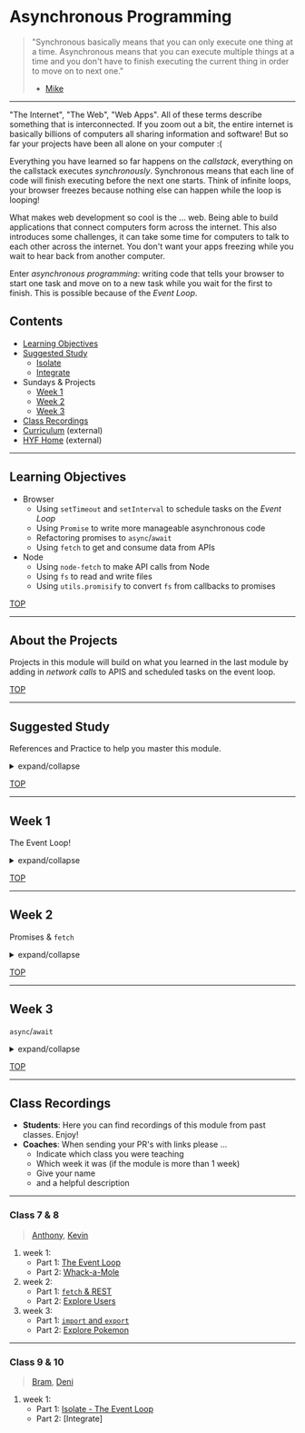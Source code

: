 # Asynchronous Programming

> "Synchronous basically means that you can only execute one thing at a time. Asynchronous means that you can execute multiple things at a time and you don't have to finish executing the current thing in order to move on to next one."
> - [Mike](https://stackoverflow.com/a/33585047)

---

"The Internet", "The Web", "Web Apps".  All of these terms describe something that is interconnected.  If you zoom out a bit, the entire internet is basically billions of computers all sharing information and software!  But so far your projects have been all alone on your computer :(

Everything you have learned so far happens on the _callstack_, everything on the callstack executes _synchronously_. Synchronous means that each line of code will finish executing before the next one starts.  Think of infinite loops, your browser freezes because nothing else can happen while the loop is looping!

What makes web development so cool is the ... web.  Being able to build applications that connect computers form across the internet.  This also introduces some challenges, it can take some time for computers to talk to each other across the internet.  You don't want your apps freezing while you wait to hear back from another computer.

Enter _asynchronous programming_: writing code that tells your browser to start one task and move on to a new task while you wait for the first to finish.  This is possible because of the _Event Loop_.


## Contents

- [Learning Objectives](#learning-objectives)
- [Suggested Study](#suggested-study)
  - [Isolate](./isolate/index.html)
  - [Integrate](./integrate/README.md)
- Sundays & Projects
  - [Week 1](#week-1)
  - [Week 2](#week-2)
  - [Week 3](#week-3)
- [Class Recordings](#class-recordings)
- [Curriculum](https://home.hackyourfuture.be/curriculum) (external)
- [HYF Home](https://home.hackyourfuture.be/) (external)

---

## Learning Objectives

- Browser
  - Using `setTimeout` and `setInterval` to schedule tasks on the _Event Loop_
  - Using `Promise` to write more manageable asynchronous code
  - Refactoring promises to `async`/`await`
  - Using `fetch` to get and consume data from APIs
- Node
  - Using `node-fetch` to make API calls from Node
  - Using `fs` to read and write files
  - Using `utils.promisify` to convert `fs` from callbacks to promises

[TOP](#asynchronous-programming)

---

## About the Projects

Projects in this module will build on what you learned in the last module by adding in _network calls_ to APIS and scheduled tasks on the event loop.

[TOP](#asynchronous-programming)

---

## Suggested Study

References and Practice to help you master this module.

<details>
<summary>expand/collapse</summary>

### Closure & Callstack

- `this` and `() => {}`
  - [tyler mcginnis](https://tylermcginnis.com/arrow-functions/)
  - [dario garcia moya](https://www.codementor.io/@dariogarciamoya/understanding-this-in-javascript-with-arrow-functions-gcpjwfyuc)
  - [youtube search](https://www.youtube.com/results?search_query=arrow+function+binding+this)

### The Event Loop

- [Loupe](http://latentflip.com/loupe/) (+10)
- [In the Loop](https://www.youtube.com/watch?v=cCOL7MC4Pl0) (+10)
- [MDN](https://developer.mozilla.org/en-US/docs/Web/JavaScript/EventLoop)
- [flavicops](https://flaviocopes.com/javascript-event-loop/)
- [javascript.info/settimeout-setinterval](https://javascript.info/settimeout-setinterval)
- [https://javascript.info/event-loop](https://javascript.info/event-loop)
- [Use case for using setTimeout(0)](https://javascript.info/event-loop#use-case-3-doing-something-after-the-event)
- [Beau from FCC](https://www.youtube.com/watch?v=kOcFZV3c75I) (timeouts & intervals)

### Callbacks, Promises, Async

- References
  - [Coding Train](https://www.youtube.com/watch?v=QO4NXhWo_NM&list=PLRqwX-V7Uu6bKLPQvPRNNE65kBL62mVfx)
  - [Dev Ed](https://www.youtube.com/watch?v=_8gHHBlbziw)
  - [Traversy](https://www.youtube.com/watch?v=PoRJizFvM7s)
  - [javascript.info](https://javascript.info/fetch)
  - MDN: [Promises](https://developer.mozilla.org/en-US/docs/Web/JavaScript/Reference/Global_Objects/Promise), [Using Promises](https://developer.mozilla.org/en-US/docs/Web/JavaScript/Guide/Using_promises)
  - HYF ... [AMS](https://github.com/HackYourFuture/JavaScript3/), [CPH](https://github.com/HackYourFuture-CPH/JavaScript/tree/master/javascript3)
- Practice
  - [learn-promises](https://github.com/oliverjam/learn-promises)
  - [promise-practice](https://github.com/oliverjam/promise-practice)
  - JS 30:
    - Whack-a-Mole
    - Slide in on Scroll
    - Countdown Timer
    - JS & CSS Clock
    - Webcam Fun

### APIs

- [What is JSON?](https://www.youtube.com/watch?v=JuFdz8f-cT4)
- APIs 101
  - [How do they work?](https://www.programmableweb.com/api-university/what-are-apis-and-how-do-they-work)
  - [Like a Restaurant](https://www.youtube.com/watch?v=s7wmiS2mSXY)
- **DevTools**, the Network Tab: [chrome/ium](https://developers.google.com/web/tools/chrome-devtools/network/), [firefox](https://developer.mozilla.org/en-US/docs/Tools/Network_Monitor)
- What is RESTful
  - [jsonplaceholder.typicode.com/](https://jsonplaceholder.typicode.com/guide.html)
  - [restfulapi.net](https://restfulapi.net/)
* [restfulapi.net](https://restfulapi.net/)
- [what is CORS?](https://www.codecademy.com/articles/what-is-cors)


### `fetch`

- References
  - [Javascript Promises and Fetch for beginners](https://www.youtube.com/watch?v=IHjzyhjKxtc)
  - [javascript.info/fetch](https://javascript.info/fetch)
  - [Traversy](https://www.youtube.com/watch?v=Oive66jrwBs)
  - [Coding Train](https://www.youtube.com/watch?v=tc8DU14qX6I)
  - [Fetch API Introduction](https://www.youtube.com/watch?v=PoRJizFvM7s)
  - [Learn Fetch API](https://www.youtube.com/watch?v=cuEtnrL9-H0)
  - [Async/Await Javascript and Promises - Fetch API vs Axios](https://www.youtube.com/watch?v=XCLtVQl1if0)
  - [this-to-fetch](https://github.com/hackyourfuturebelgium/this-to-fetch-example)
- Practice
  - [learn-fetch](https://github.com/oliverjam/learn-fetch)
  - [real-world-fetch](https://github.com/oliverjam/real-world-fetch)
  - [github-api-crash-course tutorial](https://www.youtube.com/watch?v=5QlE6o-iYcE).  (hint: avoid pushing your GitHub auth token!)
  - [Fetching REST](https://github.com/HackYourFutureBelgium/fetching-rest)
  - JS 30: Type Ahead


### Node.js

- `node-fetch`
- `fs`
- `utils.promisify`
- [Mosh: Node.js in 1 Hour](https://www.youtube.com/watch?v=TlB_eWDSMt4)
- [Friendly Node.js `fs` guide](https://areknawo.com/node-js-file-system-api-beginner-friendly-guide/)
- [Node.js examples to study](https://github.com/tertiarycourses/NodeJSTraining)
- [learnyounode](https://github.com/workshopper/learnyounode) through `MAKE IT MODULAR`

### Other

take your frontend skills above and beyond:

- [client-side-routing](https://github.com/oliverjam/learn-client-side-routing)
- [learn-component-architecture](https://github.com/oliverjam/learn-component-architecture)

</details>

[TOP](#asynchronous-programming)

---

## Week 1

The Event Loop!

<details>
<summary>expand/collapse</summary>

### Prep Work

> before class

- The Event Loop
  - [Loupe](http://latentflip.com/loupe/) (+10)
  - [In the Loop](https://www.youtube.com/watch?v=cCOL7MC4Pl0) (+10)
  - `setTimeout` and `setInterval`: [js.info](https://javascript.info/settimeout-setinterval), [Beau](https://www.youtube.com/watch?v=kOcFZV3c75I)
- [Isolate](./isolate/index.html)
  - 0. Callstack
  - 0. Closure

### Lesson Plan

> during class

#### Before Break

- [Isolate](./isolate/index.html)
  - 1. Event Loop

#### After break

- Integrate
  1. Event Loop

### Project

> after class

Reverse-Engineer [pomofocus.io](https://pomofocus.io/) (minus the Report, Settings and Login buttons).  Here is a [boilerplate repository](https://github.com/HackYourFutureBelgium/starter-basic-import-export) to get you started.

#### Checklist

```md
- [ ] [repo](https://github.com/_/_) (with a complete README)
- [ ] [live demo](https://_.github.io/_)
- Project Planning
  - [ ] [Backlog](https://github.com/_/_/tree/master/project-planning/backlog.md)
  - [ ] [Development Strategy](https://github.com/_/_/tree/master/project-planning/development-strategy.md)
  - [ ] [Project board](https://github.com/_/_/projects/_)
- Implementation
  - [ ] ES Modules (`import`/`export`)
  - [ ] at least one `class`
  - [ ] at least one `setTimeout` and one `setInterval`
  - [ ] Logs of each user interaction
```

</details>

[TOP](#asynchronous-programming)

---

## Week 2

Promises & `fetch`

<details>
<summary>expand/collapse</summary>


### Prep Work

> before class

- promises
- [Isolate](./isolate/index.html)
  - 2. Promises
- [APIs](#apis)

### Lesson Plan

> during class

#### Before Break

- [Isolate](./isolate/index.html)
  - 3. `fetch` promises

#### After Break

- Integrate
  - 2. `fetch`

### Project

> after class

_individual project_

You've made it this far, time to show off a bit!  Build yourself a sick portfolio to showcase all of your work so far.  Using the GitHub API gather stats, links and collaborators to showcase your best work.

Challenges, Try to implement these concepts:

- [learn-component-architecture](https://github.com/oliverjam/learn-component-architecture)
- [client-side-routing](https://github.com/oliverjam/learn-client-side-routing)

</details>

[TOP](#asynchronous-programming)

---

## Week 3

`async`/`await`

<details>
<summary>expand/collapse</summary>

### Prep Work

> before class

- [isolate](./isolate/index.html)
  - 5. `async`/`await`

### Lesson Plan

> during class

#### Before Break

- [isolate](./isolate/index.html)
  - 6. `fetch` with `async`/`await`

#### After Break


### Project

> after class

[restful-pjs](https://github.com/HackYourFutureBelgium/restful-pjs). to study - [this-to-fetch](https://github.com/hackyourfuturebelgium/this-to-fetch-example)


### Deployment

Because this project has a backend it's not possible to deploy it with GitHub Pages. Choose one person in your group to be responsible for _dev-ops_ and _deployment_. We have provided a GitHub action to deploy to heroku, someone in your group needs to make sure it's working correctly:

* [FCC Article](https://www.freecodecamp.org/news/how-to-deploy-a-nodejs-app-to-heroku-from-github-without-installing-heroku-on-your-machine-433bec770efe/)
* [Heroku CI](https://www.heroku.com/continuous-integration)

</details>

[TOP](#asynchronous-programming)

---

## Class Recordings

- **Students**: Here you can find recordings of this module from past classes.  Enjoy!
- **Coaches**: When sending your PR's with links please ...
  - Indicate which class you were teaching
  - Which week it was (if the module is more than 1 week)
  - Give your name
  - and a helpful description

---

### Class 7 & 8

> [Anthony](https://github.com/Toinne/), [Kevin](https://github.com/kevintss/)

1. week 1:
    - Part 1: [The Event Loop](https://vimeo.com/406780143)
    - Part 2: [Whack-a-Mole](https://vimeo.com/408313126)
2. week 2:
    - Part 1: [`fetch` & REST](https://vimeo.com/409437916)
    - Part 2: [Explore Users](https://vimeo.com/409459062)
3. week 3:
    - Part 1: [`import` and `export`](https://vimeo.com/412299042)
    - Part 2: [Explore Pokemon](https://vimeo.com/412616444)

---

### Class 9 & 10

> [Bram](https://github.com/bramdevries), [Deni](https://github.com/denichodev)

1. week 1:
    - Part 1: [Isolate - The Event Loop](https://vimeo.com/459858141)
    - Part 2: [Integrate]

